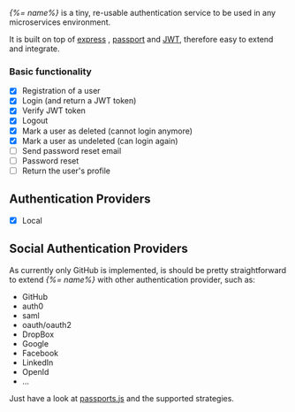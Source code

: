 _{%= name%}_ is a tiny, re-usable authentication service to be used in any microservices environment.

It is built on top of [express](https://expressjs.com/) , [passport](http://passportjs.org/) and [JWT](https://jwt.io/), therefore easy to extend and integrate.

### Basic functionality

- [x] Registration of a user
- [x] Login (and return a JWT token)
- [x] Verify JWT token
- [x] Logout
- [x] Mark a user as deleted (cannot login anymore)
- [x] Mark a user as undeleted (can login again)
- [ ] Send password reset email
- [ ] Password reset
- [ ] Return the user's profile

## Authentication Providers

- [x] Local

## Social Authentication Providers

As currently only GitHub is implemented, is should be pretty straightforward to extend _{%= name%}_ with other authentication provider, such as:

- GitHub 
- auth0
- saml
- oauth/oauth2
- DropBox
- Google
- Facebook
- LinkedIn
- OpenId
- ...

Just have a look at [passports.js](http://passportjs.org/) and the supported strategies.

